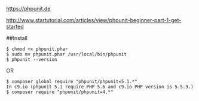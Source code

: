 https://phpunit.de

http://www.startutorial.com/articles/view/phpunit-beginner-part-1-get-started

##Install
```
$ chmod +x phpunit.phar
$ sudo mv phpunit.phar /usr/local/bin/phpunit
$ phpunit --version
```
OR
```
$ composer global require "phpunit/phpunit=5.1.*"
In c9.io (phpunit 5.1 require PHP 5.6 and c9.io PHP version is 5.5.9.)
$ composer require "phpunit/phpunit=4.*"
```